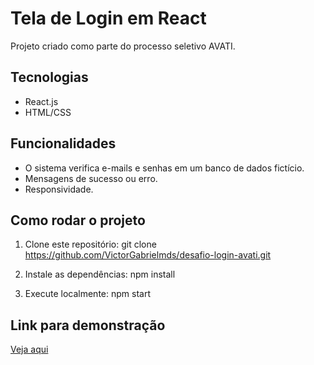 # Tela de Login em React

Projeto criado como parte do processo seletivo AVATI.

## Tecnologias
- React.js
- HTML/CSS

## Funcionalidades
- O sistema verifica e-mails e senhas em um banco de dados fictício. 
- Mensagens de sucesso ou erro.
- Responsividade.

## Como rodar o projeto
1. Clone este repositório:
   git clone https://github.com/VictorGabrielmds/desafio-login-avati.git

2. Instale as dependências:
   npm install

3. Execute localmente:
   npm start

## Link para demonstração
[Veja aqui](https://VictorGabrielmds.github.io/desafio-login-avati)
